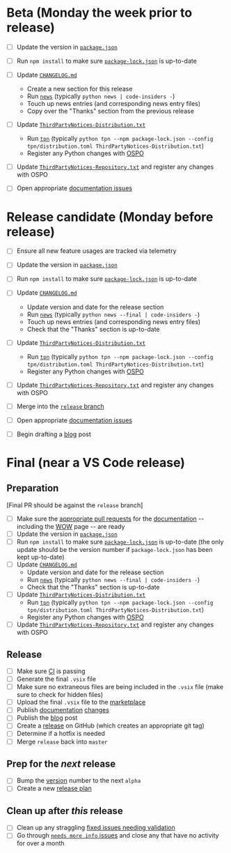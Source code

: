 # Beta (Monday the week prior to release)

- [ ] Update the version in [`package.json`](https://github.com/Microsoft/vscode-python/blob/master/package.json)
- [ ] Run `npm install` to make sure [`package-lock.json`](https://github.com/Microsoft/vscode-python/blob/master/package.json) is up-to-date
- [ ] Update [`CHANGELOG.md`](https://github.com/Microsoft/vscode-python/blob/master/CHANGELOG.md)
   - Create a new section for this release
   - Run [`news`](https://github.com/Microsoft/vscode-python/tree/master/news) (typically `python news | code-insiders -`)
   - Touch up news entries (and corresponding news entry files)
   - Copy over the "Thanks" section from the previous release
- [ ] Update [`ThirdPartyNotices-Distribution.txt`](https://github.com/Microsoft/vscode-python/blob/master/ThirdPartyNotices-Distribution.txt)
   - Run [`tpn`](https://github.com/Microsoft/vscode-python/tree/master/tpn) (typically `python tpn --npm package-lock.json --config tpn/distribution.toml ThirdPartyNotices-Distribution.txt`)
   - Register any Python changes with [OSPO](https://opensource.microsoft.com/)
- [ ] Update [`ThirdPartyNotices-Repository.txt`](https://github.com/Microsoft/vscode-python/blob/master/ThirdPartyNotices-Repository.txt) and register any changes with OSPO
- [ ] Open appropriate [documentation issues](https://github.com/microsoft/vscode-docs/issues?q=is%3Aissue+is%3Aopen+label%3Apython)


# Release candidate (Monday before release)

- [ ] Ensure all new feature usages are tracked via telemetry
- [ ] Update the version in [`package.json`](https://github.com/Microsoft/vscode-python/blob/master/package.json)
- [ ] Run `npm install` to make sure [`package-lock.json`](https://github.com/Microsoft/vscode-python/blob/master/package.json) is up-to-date
- [ ] Update [`CHANGELOG.md`](https://github.com/Microsoft/vscode-python/blob/master/CHANGELOG.md)
   - Update version and date for the release section
   - Run [`news`](https://github.com/Microsoft/vscode-python/tree/master/news) (typically `python news --final | code-insiders -`)
   - Touch up news entries (and corresponding news entry files)
   - Check that the "Thanks" section is up-to-date
- [ ] Update [`ThirdPartyNotices-Distribution.txt`](https://github.com/Microsoft/vscode-python/blob/master/ThirdPartyNotices-Distribution.txt)
   - Run [`tpn`](https://github.com/Microsoft/vscode-python/tree/master/tpn) (typically `python tpn --npm package-lock.json --config tpn/distribution.toml ThirdPartyNotices-Distribution.txt`)
   - Register any Python changes with [OSPO](https://opensource.microsoft.com/)
- [ ] Update [`ThirdPartyNotices-Repository.txt`](https://github.com/Microsoft/vscode-python/blob/master/ThirdPartyNotices-Repository.txt) and register any changes with OSPO
- [ ] Merge into the [`release` branch](https://github.com/microsoft/vscode-python/tree/release)
- [ ] Open appropriate [documentation issues](https://github.com/microsoft/vscode-docs/issues?q=is%3Aissue+is%3Aopen+label%3Apython)
- [ ] Begin drafting a [blog](http://aka.ms/pythonblog) post


# Final (near a VS Code release)

## Preparation
[Final PR should be against the `release` branch]

- [ ] Make sure the [appropriate pull requests](https://github.com/microsoft/vscode-docs/pulls) for the [documentation](https://code.visualstudio.com/docs/python/python-tutorial) -- including the [WOW](https://code.visualstudio.com/docs/languages/python) page -- are ready
- [ ] Update the version in [`package.json`](https://github.com/Microsoft/vscode-python/blob/master/package.json)
- [ ] Run `npm install` to make sure [`package-lock.json`](https://github.com/Microsoft/vscode-python/blob/master/package.json) is up-to-date (the only update should be the version number if `package-lock.json` has been kept up-to-date)
- [ ] Update [`CHANGELOG.md`](https://github.com/Microsoft/vscode-python/blob/master/CHANGELOG.md)
   - Update version and date for the release section
   - Run [`news`](https://github.com/Microsoft/vscode-python/tree/master/news) (typically `python news --final | code-insiders -`)
   - Check that the "Thanks" section is up-to-date
- [ ] Update [`ThirdPartyNotices-Distribution.txt`](https://github.com/Microsoft/vscode-python/blob/master/ThirdPartyNotices-Distribution.txt)
   - Run [`tpn`](https://github.com/Microsoft/vscode-python/tree/master/tpn) (typically `python tpn --npm package-lock.json --config tpn/distribution.toml ThirdPartyNotices-Distribution.txt`)
   - Register any Python changes with [OSPO](https://opensource.microsoft.com/)
- [ ] Update [`ThirdPartyNotices-Repository.txt`](https://github.com/Microsoft/vscode-python/blob/master/ThirdPartyNotices-Repository.txt) and register any changes with OSPO

## Release

- [ ] Make sure [CI](https://github.com/Microsoft/vscode-python/blob/master/CONTRIBUTING.md) is passing
- [ ] Generate the final `.vsix` file
- [ ] Make sure no extraneous files are being included in the `.vsix` file (make sure to check for hidden files)
- [ ] Upload the final `.vsix` file to the [marketplace](https://marketplace.visualstudio.com/items?itemName=ms-python.python)
- [ ] Publish [documentation](https://code.visualstudio.com/docs/python/python-tutorial) [changes](https://github.com/microsoft/vscode-docs/pulls)
- [ ] Publish the [blog](http://aka.ms/pythonblog) post
- [ ] Create a [release](https://github.com/Microsoft/vscode-python/releases) on GitHub (which creates an appropriate git tag)
- [ ] Determine if a hotfix is needed
- [ ] Merge `release` back into `master`

## Prep for the _next_ release
- [ ] Bump the [version](https://github.com/Microsoft/vscode-python/blob/master/package.json) number to the next `alpha`
- [ ] Create a new [release plan](https://github.com/Microsoft/vscode-python/edit/master/.github/release_plan.md)

## Clean up after _this_ release
- [ ] Clean up any straggling [fixed issues needing validation](https://github.com/Microsoft/vscode-python/issues?q=label%3A%22validate+fix%22+is%3Aclosed)
- [ ] Go through [`needs more info` issues](https://github.com/Microsoft/vscode-python/issues?q=is%3Aopen+label%3A%22needs+more+info%22+sort%3Aupdated-asc) and close any that have no activity for over a month

